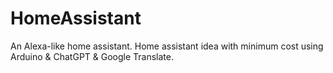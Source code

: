 # HomeAssistant
An Alexa-like home assistant. Home assistant idea with minimum cost using Arduino & ChatGPT & Google Translate.
